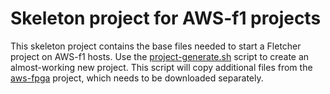# Skeleton project for AWS-f1 projects

This skeleton project contains the base files needed to start a Fletcher
project on AWS-f1 hosts. Use the [project-generate.sh](../project-generate.sh)
script to create an almost-working new project. This script will copy
additional files from the [aws-fpga](https://github.com/aws/aws-fpga) project,
which needs to be downloaded separately.